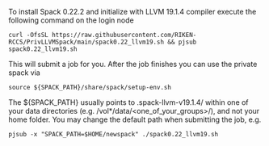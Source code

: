 To install Spack 0.22.2 and initialize with LLVM 19.1.4 compiler execute the following command on the login node
```
curl -OfsSL https://raw.githubusercontent.com/RIKEN-RCCS/PrivLLVMSpack/main/spack0.22_llvm19.sh && pjsub spack0.22_llvm19.sh
```

This will submit a job for you. After the job finishes you can use the private spack via
```
source ${SPACK_PATH}/share/spack/setup-env.sh
```

The ${SPACK_PATH} usually points to .spack-llvm-v19.1.4/ within one of your data directories (e.g. /vol*/data/\<one_of_your_groups\>/), and not your home folder. You may change the default path when submitting the job, e.g.
```
pjsub -x "SPACK_PATH=$HOME/newspack" ./spack0.22_llvm19.sh
```
